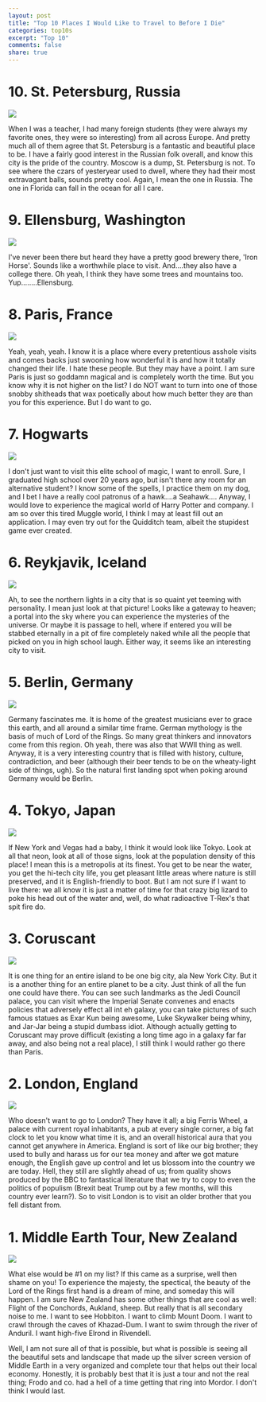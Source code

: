 ```yaml
---
layout: post
title: "Top 10 Places I Would Like to Travel to Before I Die"
categories: top10s
excerpt: "Top 10"
comments: false
share: true
---
```




# 10. St. Petersburg, Russia

![](http://static1.squarespace.com/static/55c48e13e4b09e7cf2404af2/56d9b0e4b6aa60744e4321db/56d9ddb860b5e99884df0142/1457118962499/?format=1000w)


When I was a teacher, I had many foreign students (they were always my favorite ones, they were so interesting) from all across Europe. And pretty much all of them agree that St. Petersburg is a fantastic and beautiful place to be. I have a fairly good interest in the Russian folk overall, and know this city is the pride of the country. Moscow is a dump, St. Petersburg is not. To see where the czars of yesteryear used to dwell, where they had their most extravagant balls, sounds pretty cool. Again, I mean the one in Russia. The one in Florida can fall in the ocean for all I care. 






# 9. Ellensburg, Washington

![](https://media-cdn.tripadvisor.com/media/photo-s/01/43/f1/e9/kittitas-valley-just.jpg)

I've never been there but heard they have a pretty good brewery there, 'Iron Horse'. Sounds like a worthwhile place to visit. And....they also have a college there. Oh yeah, I think they have some trees and mountains too. Yup........Ellensburg.


# 8. Paris, France

![](https://son-tours.com/wp-content/uploads/2015/02/paris-france.jpg)


Yeah, yeah, yeah. I know it is a place where every pretentious asshole visits and comes backs just swooning how wonderful it is and how it totally changed their life. I hate these people. But they may have a point. I am sure Paris is just so goddamn magical and is completely worth the time. But you know why it is not higher on the list? I do NOT want to turn into one of those snobby shitheads that wax poetically about how much better they are than you for this experience. But I do want to go.




# 7. Hogwarts


![](http://static2.hypable.com/wp-content/uploads/2014/09/Hogwarts-lake.png)


I don't just want to visit this elite school of magic, I want to enroll. Sure, I graduated high school over 20 years ago, but isn't there any room for an alternative student? I know some of the spells, I practice them on my dog, and I bet I have a really cool patronus of a hawk....a Seahawk....   Anyway, I would love to experience the magical world of Harry Potter and company. I am so over this tired Muggle world, I think I may at least fill out an application. I may even try out for the Quidditch team, albeit the stupidest game ever created.


# 6.  Reykjavik, Iceland

![](http://www.travelzoo.com/uk/blog/wp-content/uploads/2015/06/tzoo.blog_.northern_lights_reykjavik.031815.jpg)

Ah, to see the northern lights in a city that is so quaint yet teeming with personality. I mean just look at that picture! Looks like a gateway to heaven; a portal into the sky where you can experience the mysteries of the universe. Or maybe it is passage to hell, where if entered you will be stabbed eternally in a pit of fire completely naked while all the people that picked on you in high school laugh. Either way, it seems like an interesting city to visit. 



# 5. Berlin, Germany


![](https://www.ciee.org/study-abroad/images/programs/0280/headers/desktop/berlin-germany-architecture-design-main.jpg)

Germany fascinates me. It is home of the greatest musicians ever to grace this earth, and all around a similar time frame. German mythology is the basis of much of Lord of the Rings. So many great thinkers and innovators come from this region. Oh yeah, there was also that WWII thing as well. Anyway, it is a very interesting country that is filled with history, culture, contradiction, and beer (although their beer tends to be on the wheaty-light side of things, ugh). So the natural first landing spot when poking around Germany would be Berlin. 



# 4. Tokyo, Japan

![](http://alexfinds.com/wp-content/uploads/2016/09/tokyo-japan-1.jpg)


If New York and Vegas had a baby, I think it would look like Tokyo. Look at all that neon, look at all of those signs, look at the population density of this place! I mean this is a metropolis at its finest. You get to be near the water, you get the hi-tech city life, you get pleasant little areas where nature is still preserved, and it is English-friendly to boot. But I am not sure if I want to live there: we all know it is just a matter of time for that crazy big lizard to poke his head out of the water and, well, do what radioactive T-Rex's that spit fire do.


# 3. Coruscant

![](http://a.dilcdn.com/bl/wp-content/uploads/sites/6/2014/12/coruscant.jpg)

It is one thing for an entire island to be one big city, ala New York City. But it is a another thing for an entire planet to be a city. Just think of all the fun one could have there. You can see such landmarks as the Jedi Council palace, you can visit where the Imperial Senate convenes and enacts policies that adversely effect all int eh galaxy, you can take pictures of such famous statues as Exar Kun being awesome, Luke Skywalker being whiny, and Jar-Jar being a stupid dumbass idiot. Although actually getting to Coruscant may prove difficult (existing a long time ago in a galaxy far far away, and also being not a real place), I still think I would rather go there than Paris.


# 2. London, England

![](https://s-media-cache-ak0.pinimg.com/originals/fc/4f/e1/fc4fe17e2b53befa56ec7746cc28d648.jpg)


Who doesn't want to go to London? They have it all; a big Ferris Wheel, a palace with current royal inhabitants, a pub at every single corner, a big fat clock to let you know what time it is, and an overall historical aura that you cannot get anywhere in America. England is sort of like our big brother; they used to bully and harass us for our tea money and after we got mature enough, the English gave up control and let us blossom into the country we are today. Hell, they still are slightly ahead of us; from quality shows produced by the BBC to fantastical literature that we try to copy to even the politics of populism (Brexit beat Trump out by a few months, will this country ever learn?). So to visit London is to visit an older brother that you fell distant from.  

# 1. Middle Earth Tour, New Zealand

![](https://www.bikeadventures.co.uk/media/2014/10/new-zealand.jpg)


What else would be #1 on my list? If this came as a surprise, well then shame on you! To experience the majesty, the spectical, the beauty of the Lord of the Rings first hand is a dream of mine, and someday this will happen. I am sure New Zealand has some other things that are cool as well: Flight of the Conchords, Aukland, sheep. But really that is all secondary noise to me. I want to see Hobbiton. I want to climb Mount Doom. I want to crawl through the caves of Khazad-Dum. I want to swim through the river of Anduril. I want high-five Elrond in Rivendell. 


Well, I am not sure all of that is possible, but what is possible is seeing all the beautiful sets and landscape that made up the silver screen version of Middle Earth in a  very organized and complete tour that helps out their local economy. Honestly, it is probably best that it is just a tour and not the real thing; Frodo and co. had a hell of a time getting that ring into Mordor. I don't think I would last. 
